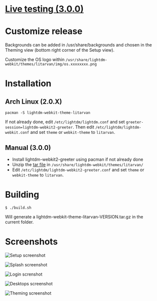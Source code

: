 # [Live testing (3.0.0)](https://litarvan.github.io/lightdm-webkit-theme-litarvan/)

# Customize release
Backgrounds can be added in /usr/share/backgrounds and chosen in the Theming view (bottom right corner of the Setup view).

Customize the OS logo within `/usr/share/lightdm-webkit/themes/litarvan/img/os.xxxxxxxx.png`

# Installation

## Arch Linux (2.0.X)

```
pacman -S lightdm-webkit-theme-litarvan
```

If not already done, edit `/etc/lightdm/lightdm.conf` and set `greeter-session=lightdm-webkit2-greeter`.
Then edit `/etc/lightdm/lightdm-webkit.conf` and set `theme` or `webkit-theme` to `litarvan`.

## Manual (3.0.0)

* Install lightdm-webkit2-greeter using pacman if not already done
* Unzip the [tar file](https://github.com/Litarvan/lightdm-webkit-theme-litarvan/releases) in `/usr/share/lightdm-webkit/themes/litarvan/`
* Edit `/etc/lightdm/lightdm-webkit2-greeter.conf` and set `theme` or `webkit-theme` to `litarvan`.

# Building

```
$ ./build.sh
```

Will generate a lightdm-webkit-theme-litarvan-VERSION.tar.gz in the current folder.

# Screenshots

![Setup screenshot](https://litarvan.github.io/lightdm-webkit-theme-litarvan/setup_view.png)

![Splash screenshot](https://litarvan.github.io/lightdm-webkit-theme-litarvan/splash_view.png)

![Login screnshot](https://litarvan.github.io/lightdm-webkit-theme-litarvan/login_view.png)

![Desktops screenshot](https://litarvan.github.io/lightdm-webkit-theme-litarvan/desktops_view.png)

![Theming screenshot](https://litarvan.github.io/lightdm-webkit-theme-litarvan/theming_view.png)
